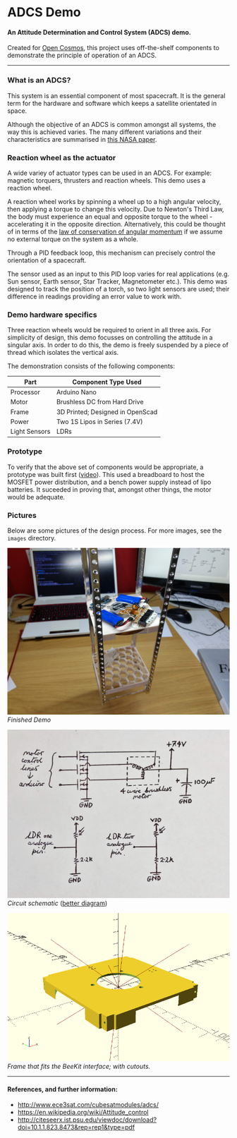 ADCS Demo
=========

#### An Attitude Determination and Control System (ADCS) demo.

Created for [Open Cosmos](https://www.open-cosmos.com/), this project uses off-the-shelf components to demonstrate the principle of operation of an ADCS.

---

### What is an ADCS?

This system is an essential component of most spacecraft. It is the general term for the hardware and software which keeps a satellite orientated in space.

Although the objective of an ADCS is common amongst all systems, the way this is achieved varies. The many different variations and their characteristics are summarised in [this NASA paper](https://ntrs.nasa.gov/archive/nasa/casi.ntrs.nasa.gov/20110007876.pdf).

### Reaction wheel as the actuator

A wide variey of actuator types can be used in an ADCS. For example: magnetic torquers, thrusters and reaction wheels. This demo uses a reaction wheel.

A reaction wheel works by spinning a wheel up to a high angular velocity, then applying a torque to change this velocity. Due to Newton's Third Law, the body must experience an equal and opposite torque to the wheel - accelerating it in the opposite direction. Alternatively, this could be thought of in terms of the [law of conservation of angular momentum](http://www.feynmanlectures.caltech.edu/I_18.html) if we assume no external torque on the system as a whole.

Through a PID feedback loop, this mechanism can precisely control the orientation of a spacecraft.

The sensor used as an input to this PID loop varies for real applications (e.g. Sun sensor, Earth sensor, Star Tracker, Magnetometer etc.). This demo was designed to track the position of a torch, so two light sensors are used; their difference in readings providing an error value to work with.

### Demo hardware specifics

Three reaction wheels would be required to orient in all three axis. For simplicity of design, this demo focusses on controlling the attitude in a singular axis. In order to do this, the demo is freely suspended by a piece of thread which isolates the vertical axis.

The demonstration consists of the following components:

Part | Component Type Used
--- | ---
Processor | Arduino Nano
Motor | Brushless DC from Hard Drive
Frame | 3D Printed; Designed in OpenScad
Power | Two 1S Lipos in Series (7.4V)
Light Sensors | LDRs

### Prototype

To verify that the above set of components would be appropriate, a prototype was built first ([video](https://photos.app.goo.gl/x1hWNtvbokYaZJKe7)). This used a breadboard to host the MOSFET power distribution, and a bench power supply instead of lipo batteries. It suceeded in proving that, amongst other things, the motor would be adequate.

### Pictures

Below are some pictures of the design process. For more images, see the `images` directory.

![Finished Demo](images/finished_demo.jpg)
*Finished Demo*

![Schematic](images/schematic.jpg)
*Circuit schematic* ([better diagram](https://xkcd.com/730/))

![Frame Cutouts](images/frame_cutouts.png)
*Frame that fits the BeeKit interface; with cutouts.*

---

#### References, and further information:

- http://www.ece3sat.com/cubesatmodules/adcs/
- https://en.wikipedia.org/wiki/Attitude_control
- http://citeseerx.ist.psu.edu/viewdoc/download?doi=10.1.1.823.8473&rep=rep1&type=pdf
